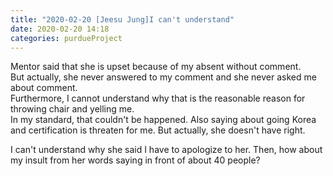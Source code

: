 ```yaml
---
title: "2020-02-20 [Jeesu Jung]I can't understand"
date: 2020-02-20 14:18
categories: purdueProject
---
```

  

Mentor said that she is upset because of my absent without comment.  
But actually, she never answered to my comment and she never asked me about comment.  
Furthermore, I cannot understand why that is the reasonable reason for throwing chair and yelling me.  
In my standard, that couldn't be happened. Also saying about going Korea and certification is threaten for me. But actually, she doesn't have right.  
  
I can't understand why she said I have to apologize to her. Then, how about my insult from her words saying in front of about 40 people?  